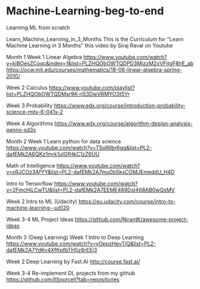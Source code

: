 # Machine-Learning-beg-to-end
Learning ML from scratch


Learn_Machine_Learning_in_3_Months
This is the Curriculum for "Learn Machine Learning in 3 Months" this video by Siraj Raval on Youtube

Month 1
Week 1 Linear Algebra
https://www.youtube.com/watch?v=kjBOesZCoqc&index=1&list=PLZHQObOWTQDPD3MizzM2xVFitgF8hE_ab https://ocw.mit.edu/courses/mathematics/18-06-linear-algebra-spring-2010/

Week 2 Calculus
https://www.youtube.com/playlist?list=PLZHQObOWTQDMsr9K-rj53DwVRMYO3t5Yr

Week 3 Probability
https://www.edx.org/course/introduction-probability-science-mitx-6-041x-2

Week 4 Algorithms
https://www.edx.org/course/algorithm-design-analysis-pennx-sd3x

Month 2
Week 1
Learn python for data science
https://www.youtube.com/watch?v=T5pRlIbr6gg&list=PL2-dafEMk2A6QKz1mrk1uIGfHkC1zZ6UU

Math of Intelligence
https://www.youtube.com/watch?v=xRJCOz3AfYY&list=PL2-dafEMk2A7mu0bSksCGMJEmeddU_H4D

Intro to Tensorflow
https://www.youtube.com/watch?v=2FmcHiLCwTU&list=PL2-dafEMk2A7EEME489DsI468AB0wQsMV

Week 2
Intro to ML (Udacity) https://eu.udacity.com/course/intro-to-machine-learning--ud120

Week 3-4
ML Project Ideas https://github.com/NirantK/awesome-project-ideas

Month 3 (Deep Learning)
Week 1
Intro to Deep Learning https://www.youtube.com/watch?v=vOppzHpvTiQ&list=PL2-dafEMk2A7YdKv4XfKpfbTH5z6rEEj3

Week 2
Deep Learning by Fast.AI http://course.fast.ai/

Week 3-4
Re-implement DL projects from my github https://github.com/llSourcell?tab=repositories
